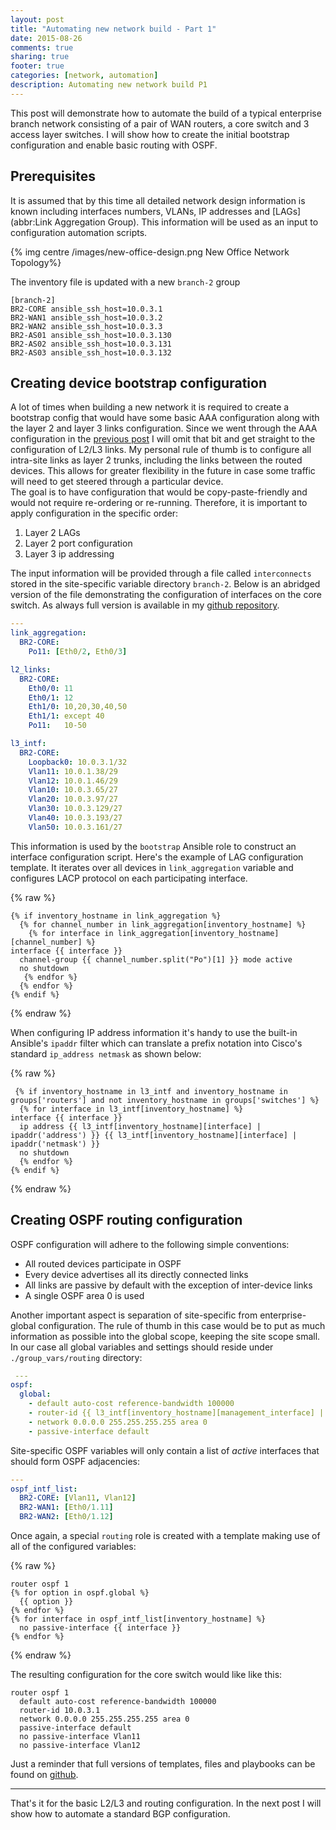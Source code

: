 ```yaml
---
layout: post
title: "Automating new network build - Part 1"
date: 2015-08-26
comments: true
sharing: true
footer: true
categories: [network, automation]
description: Automating new network build P1 
---
```


This post will demonstrate how to automate the build of a typical enterprise branch network consisting of a pair of WAN routers, a core switch and 3 access layer switches. I will show how to create the initial bootstrap configuration and enable basic routing with OSPF. 

<!--more-->

## Prerequisites

It is assumed that by this time all detailed network design information is known including interfaces numbers, VLANs, IP addresses and [LAGs](abbr:Link Aggregation Group). This information will be used as an input to configuration automation scripts. 

{% img centre /images/new-office-design.png New Office Network Topology%}  

The inventory file is updated with a new `branch-2` group
``` text ./hosts
[branch-2]
BR2-CORE ansible_ssh_host=10.0.3.1
BR2-WAN1 ansible_ssh_host=10.0.3.2
BR2-WAN2 ansible_ssh_host=10.0.3.3
BR2-AS01 ansible_ssh_host=10.0.3.130
BR2-AS02 ansible_ssh_host=10.0.3.131
BR2-AS03 ansible_ssh_host=10.0.3.132
```

## Creating device bootstrap configuration

A lot of times when building a new network it is required to create a bootstrap config that would have some basic AAA configuration along with the layer 2 and layer 3 links configuration. Since we went through the AAA configuration in the [previous post][ansible-legacy-automation] I will omit that bit and get straight to the configuration of L2/L3 links. My personal rule of thumb is to configure all intra-site links as layer 2 trunks, including the links between the routed devices. This allows for greater flexibility in the future in case some traffic will need to get steered through a particular device.  
The goal is to have configuration that would be copy-paste-friendly and would not require re-ordering or re-running. Therefore, it is important to apply configuration in the specific order:

1. Layer 2 LAGs
2. Layer 2 port configuration
3. Layer 3 ip addressing

The input information will be provided through a file called `interconnects` stored in the site-specific variable directory `branch-2`. Below is an abridged version of the file demonstrating the configuration of interfaces on the core switch. As always full version is available in my [github repository][github-repo-link].

``` yaml ./group_vars/branch-2/interconnects
---
link_aggregation:
  BR2-CORE:
    Po11: [Eth0/2, Eth0/3]

l2_links:
  BR2-CORE:
    Eth0/0: 11
    Eth0/1: 12
    Eth1/0: 10,20,30,40,50
    Eth1/1: except 40
    Po11:   10-50

l3_intf:
  BR2-CORE:
    Loopback0: 10.0.3.1/32
    Vlan11: 10.0.1.38/29
    Vlan12: 10.0.1.46/29
    Vlan10: 10.0.3.65/27
    Vlan20: 10.0.3.97/27
    Vlan30: 10.0.3.129/27
    Vlan40: 10.0.3.193/27
    Vlan50: 10.0.3.161/27
```

This information is used by the `bootstrap` Ansible role to construct an interface configuration script. Here's the example of LAG configuration template. It iterates over all devices in `link_aggregation` variable and configures LACP protocol on each participating interface.

{% raw %}
```jinja ./roles/bootstrap/templates/bootstrap.conf.j2
{% if inventory_hostname in link_aggregation %}
  {% for channel_number in link_aggregation[inventory_hostname] %}
    {% for interface in link_aggregation[inventory_hostname][channel_number] %}
interface {{ interface }}
  channel-group {{ channel_number.split("Po")[1] }} mode active
  no shutdown
   {% endfor %}
  {% endfor %}
{% endif %}
```
{% endraw %}

When configuring IP address information it's handy to use the built-in Ansible's `ipaddr` filter which can translate a prefix notation into Cisco's standard `ip_address netmask` as shown below:
 
{% raw %}
```jinja ./roles/bootstrap/templates/bootstrap.conf.j2
 {% if inventory_hostname in l3_intf and inventory_hostname in groups['routers'] and not inventory_hostname in groups['switches'] %}
  {% for interface in l3_intf[inventory_hostname] %}
interface {{ interface }}
  ip address {{ l3_intf[inventory_hostname][interface] | ipaddr('address') }} {{ l3_intf[inventory_hostname][interface] | ipaddr('netmask') }}
  no shutdown
  {% endfor %}
{% endif %}
```
{% endraw %}
 
## Creating OSPF routing configuration
 
OSPF configuration will adhere to the following simple conventions:
 
- All routed devices participate in OSPF
- Every device advertises all its directly connected links
- All links are passive by default with the exception of inter-device links
- A single OSPF area 0 is used 
 
Another important aspect is separation of site-specific from enterprise-global configuration. The rule of thumb in this case would be to put as much information as possible into the global scope, keeping the site scope small. In our case all global variables and settings should reside under `./group_vars/routing` directory:
 
``` yaml ./group_vars/routing/igp
 ---
ospf:
  global:
    - default auto-cost reference-bandwidth 100000
    - router-id {{ l3_intf[inventory_hostname][management_interface] | ipaddr('address') }}
    - network 0.0.0.0 255.255.255.255 area 0
    - passive-interface default
```

Site-specific OSPF variables will only contain a list of *active* interfaces that should form OSPF adjacencies:

``` yaml ./group_vars/branch-2/igp
---
ospf_intf_list:
  BR2-CORE: [Vlan11, Vlan12]
  BR2-WAN1: [Eth0/1.11]
  BR2-WAN2: [Eth0/1.12]

```
 
Once again, a special `routing` role is created with a template making use of all of the configured variables:

{% raw %}
``` jinja ./roles/routing/templates/igp.j2
router ospf 1
{% for option in ospf.global %}
  {{ option }}
{% endfor %}
{% for interface in ospf_intf_list[inventory_hostname] %}
  no passive-interface {{ interface }}
{% endfor %}
```
{% endraw %}

The resulting configuration for the core switch would like like this:

``` text ./files/BR2-CORE.igp
router ospf 1
  default auto-cost reference-bandwidth 100000
  router-id 10.0.3.1
  network 0.0.0.0 255.255.255.255 area 0
  passive-interface default
  no passive-interface Vlan11
  no passive-interface Vlan12
```

Just a reminder that full versions of templates, files and playbooks can be found on [github][github-repo-link].

---

That's it for the basic L2/L3 and routing configuration. In the next post I will show how to automate a standard BGP configuration. 

[ansible-legacy-automation]: http://networkop.github.io/blog/2015/08/14/automating-legacy-networks/
[github-repo-link]: https://github.com/networkop/cisco-ansible-provisioning
